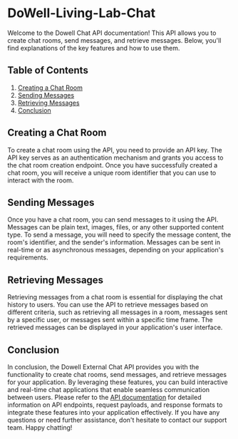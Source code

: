 # DoWell-Living-Lab-Chat

Welcome to the Dowell Chat API documentation! This API allows you to create chat rooms, send messages, and retrieve messages. Below, you'll find explanations of the key features and how to use them.

## Table of Contents
1. [Creating a Chat Room](#creating-a-chat-room)
2. [Sending Messages](#sending-messages)
3. [Retrieving Messages](#retrieving-messages)
4. [Conclusion](#conclusion)

## Creating a Chat Room

To create a chat room using the API, you need to provide an API key. The API key serves as an authentication mechanism and grants you access to the chat room creation endpoint. Once you have successfully created a chat room, you will receive a unique room identifier that you can use to interact with the room.

## Sending Messages

Once you have a chat room, you can send messages to it using the API. Messages can be plain text, images, files, or any other supported content type. To send a message, you will need to specify the message content, the room's identifier, and the sender's information. Messages can be sent in real-time or as asynchronous messages, depending on your application's requirements.

## Retrieving Messages

Retrieving messages from a chat room is essential for displaying the chat history to users. You can use the API to retrieve messages based on different criteria, such as retrieving all messages in a room, messages sent by a specific user, or messages sent within a specific time frame. The retrieved messages can be displayed in your application's user interface.

## Conclusion

In conclusion, the Dowell External Chat API provides you with the functionality to create chat rooms, send messages, and retrieve messages for your application. By leveraging these features, you can build interactive and real-time chat applications that enable seamless communication between users. Please refer to the [API documentation](https://documenter.getpostman.com/view/26462221/2s9YJW6m1H) for detailed information on API endpoints, request payloads, and response formats to integrate these features into your application effectively. If you have any questions or need further assistance, don't hesitate to contact our support team. Happy chatting!
